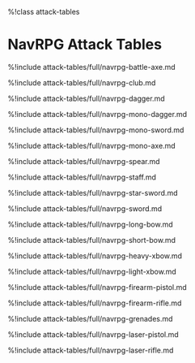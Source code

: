 %!class attack-tables

# NavRPG Attack Tables

%!include attack-tables/full/navrpg-battle-axe.md

%!include attack-tables/full/navrpg-club.md

%!include attack-tables/full/navrpg-dagger.md

%!include attack-tables/full/navrpg-mono-dagger.md

%!include attack-tables/full/navrpg-mono-sword.md

%!include attack-tables/full/navrpg-mono-axe.md

%!include attack-tables/full/navrpg-spear.md

%!include attack-tables/full/navrpg-staff.md

%!include attack-tables/full/navrpg-star-sword.md

%!include attack-tables/full/navrpg-sword.md

%!include attack-tables/full/navrpg-long-bow.md

%!include attack-tables/full/navrpg-short-bow.md

%!include attack-tables/full/navrpg-heavy-xbow.md

%!include attack-tables/full/navrpg-light-xbow.md

%!include attack-tables/full/navrpg-firearm-pistol.md

%!include attack-tables/full/navrpg-firearm-rifle.md

%!include attack-tables/full/navrpg-grenades.md

%!include attack-tables/full/navrpg-laser-pistol.md

%!include attack-tables/full/navrpg-laser-rifle.md
